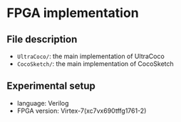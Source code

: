 # FPGA implementation
## File description

- `UltraCoco/`: the main implementation of UltraCoco
- `CocoSketch/`: the main implementation of CocoSketch

## Experimental setup
- language: Verilog
- FPGA version: Virtex-7(xc7vx690tffg1761-2)